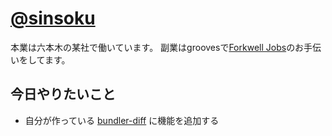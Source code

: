 # [@sinsoku](https://github.com/sinsoku)

本業は六本木の某社で働いています。
副業はgroovesで[Forkwell Jobs](https://jobs.forkwell.com/)のお手伝いをしてます。

## 今日やりたいこと

* 自分が作っている [bundler-diff](https://github.com/sinsoku/bundler-diff) に機能を追加する
